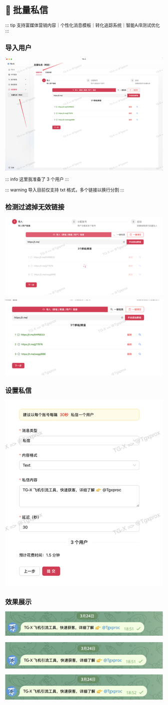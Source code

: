 # 🧠 批量私信

::: tip
支持富媒体营销内容｜个性化消息模板｜转化追踪系统｜智能A/B测试优化
:::



## 导入用户

![](../assets/message/sixin_1.png)

::: info
这里我准备了 3 个用户
:::

::: warning
导入目前仅支持 txt 格式，多个链接以换行分割
:::


## 检测过滤掉无效链接

![](../assets/Invite/qiangla_2.png)

![](../assets/Invite/qiangla_3.png)


## 设置私信

![](../assets/message/sixin_3.png)

## 效果展示

![](../assets/message/sixin_4.png)

![](../assets/message/sixin_5.png)

![](../assets/message/sixin_6.png)
